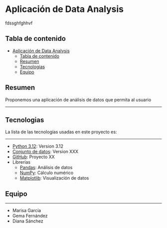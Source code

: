 # Aplicación de Data Analysis
fdssghfghhvf

## Tabla de contenido
- [Aplicación de Data Analysis](#aplicación-de-data-analysis)
  - [Tabla de contenido](#tabla-de-contenido)
  - [Resumen](#resumen)
  - [Tecnologias](#tecnologias)
  - [Equipo](#equipo)

## Resumen
Proponemos una aplicación de análisis de datos que permita al usuario
***


## Tecnologias
La lista de las tecnologías usadas en este proyecto es:
***
* [Python 3.12](https://www.python.org/): Version 3.12
* [Conjunto de datos](https://example.com): Version XXX
* [GitHub](https://github.com/): Proyecto XX
* Librerías
  * [Pandas](https://pandas.pydata.org/): Análisis de datos 
  * [NumPy](https://numpy.org/): Cálculo numérico
  * [Matplotlib](https://matplotlib.org/): Visualización de datos

## Equipo
***
* Marisa García
* Gema Fernández 
* Diana Sánchez
